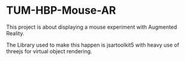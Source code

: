 # TUM-HBP-Mouse-AR
This project is about displaying a mouse experiment with Augmented Reality.

The Library used to make this happen is jsartoolkit5 with heavy use of threejs for virtual object rendering.
